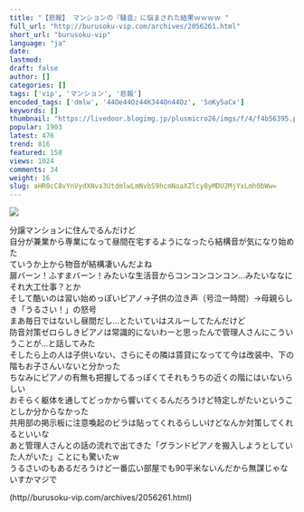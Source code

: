 ```yaml
---
title: "【悲報】 マンションの『騒音』に悩まされた結果ｗｗｗｗ "
full_url: "http://burusoku-vip.com/archives/2056261.html"
short_url: "burusoku-vip"
language: "ja"
date: 
lastmod: 
draft: false
author: []
categories: []
tags: ['vip', 'マンション', '悲報']
encoded_tags: ['dmlw', '44Oe44Oz44K344On44Oz', '5oKy5aCx']
keywords: []
thumbnail: "https://livedoor.blogimg.jp/plusmicro26/imgs/f/4/f4b56395.png"
popular: 1903
latest: 476
trend: 816
featured: 158
views: 1024
comments: 34
weight: 16
slug: aHR0cC8vYnVydXNva3UtdmlwLmNvbS9hcmNoaXZlcy8yMDU2MjYxLmh0bWw=
---
```


![](https://livedoor.blogimg.jp/plusmicro26/imgs/f/4/f4b56395.png)

<div><p> 分譲マンションに住んでるんだけど<br>自分が兼業から専業になって昼間在宅するようになったら結構音が気になり始めた<br>ていうか上から物音が結構凄いんだよね<br>扉バーン！ふすまバーン！みたいな生活音からコンコンコンコン…みたいななにそれ大工仕事？とか<br>そして酷いのは習い始めっぽいピアノ→子供の泣き声（号泣一時間）→母親らしき「うるさい！」の怒号<br>まあ毎日ではないし昼間だし…とたいていはスルーしてたんだけど<br>防音対策ゼロらしきピアノは常識的にないわーと思ったんで管理人さんにこういうことが…と話してみた<br>そしたら上の人は子供いない、さらにその隣は賃貸になってて今は改装中、下の階もお子さんいないと分かった<br>ちなみにピアノの有無も把握してるっぽくてそれもうちの近くの階にはいないらしい<br>おそらく躯体を通してどっかから響いてくるんだろうけど特定しがたいということしか分からなかった<br>共用部の掲示板に注意喚起のビラは貼ってくれるらしいけどなんか対策してくれるといいな<br>あと管理人さんとの話の流れで出てきた「グランドピアノを搬入しようとしていた人がいた」ことにも驚いたw<br>うるさいのもあるだろうけど一番広い部屋でも90平米ないんだから無謀じゃないすかマジで </p></div>

(http//burusoku-vip.com/archives/2056261.html)
